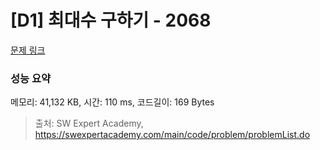 # [D1] 최대수 구하기 - 2068 

[문제 링크](https://swexpertacademy.com/main/code/problem/problemDetail.do?contestProbId=AV5QQhbqA4QDFAUq) 

### 성능 요약

메모리: 41,132 KB, 시간: 110 ms, 코드길이: 169 Bytes



> 출처: SW Expert Academy, https://swexpertacademy.com/main/code/problem/problemList.do